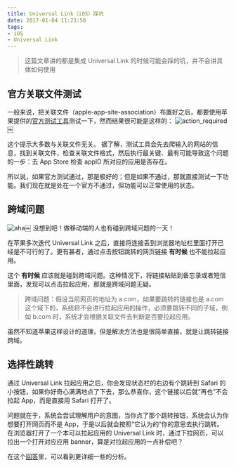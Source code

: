 ```yaml
---
title: Universal Link（iOS）踩坑
date: 2017-01-04 11:23:50
tags:
- iOS
- Universal Link
---
```


> 这篇文章讲的都是集成 Universal Link 的时候可能会踩的坑，并不会讲具体如何使用

<!-- more -->

## 官方关联文件测试
一般来说，把关联文件（apple-app-site-association）布置好之后，都要使用苹果提供的[官方测试工具](https://search.developer.apple.com/appsearch-validation-tool/)测试一下，然而结果很可能是这样的：
![action_required](/uploads/universal-link-problems/action_required.png)￼

这个提示大多数与关联文件无关。
据了解，测试工具会先去爬输入的网站的信息，找到关联文件，检查关联文件格式，然后执行最关键、最有可能导致这个问题的一步：去 App Store 检查 appID 所对应的应用是否存在。

所以说，如果官方测试通过，那是极好的；但是如果不通过，那就直接测试一下功能。我们现在就是处在一个官方不通过，但功能可以正常使用的状态。

## 跨域问题
![aha](/uploads/universal-link-problems/aha.png)￼
没想到吧！做移动端的人也有碰到跨域问题的一天！

在苹果多次迭代 Universal Link 之后，直接将连接丢到浏览器地址栏里面打开已经是不可行的了。更有甚者，通过点击按钮跳转的网页链接 **有时候** 也不能拉起应用。

这个 **有时候** 应该就是碰到跨域问题。这种情况下，将链接粘贴到备忘录或者短信里面，发现可以点击拉起应用，那就是跨域问题无疑。

> 跨域问题：假设当前网页的地址为 a.com，如果要跳转的链接也是 a.com 这个域下的，系统将不会进行拉起应用的操作，必须要跳转不同的子域，例如 b.com 时，系统才会根据关联文件去判断是否要拉起应用。

虽然不知道苹果这样设计的道理，但是解决方法也是很简单直接，就是让跳转链接跨域。

## 选择性跳转
通过 Universal Link 拉起应用之后，你会发现状态栏的右边有个跳转到 Safari 的小按钮，如果你好奇心满满地点了下去，那么恭喜你，这个链接以后就“再也”不会拉起 App，而是直接用 Safari 打开了。

问题就在于，系统会尝试理解用户的意图，当你点了那个跳转按钮，系统会认为你想要打开网页而不是 App，于是以后就会按照“它认为的”你的意思去执行跳转。
在浏览器打开了一个本可以拉起应用的 Universal Link 时，通过下拉网页，可以拉出一个打开对应应用 banner，算是对拉起应用的一点补偿吧？

在这个[回答](http://stackoverflow.com/a/32751734/4177374)里，可以看到更详细一些的分析。
